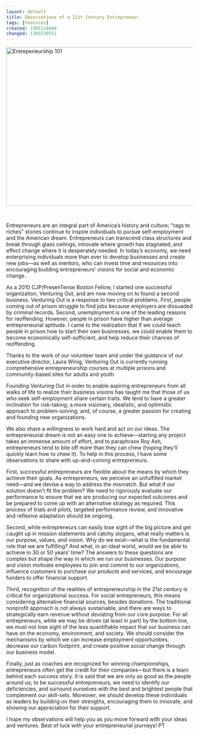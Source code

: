 ```yaml
---
layout: default
title: Observations of a 21st Century Entrepreneur
tags: [Features]
created: 1305114448
changed: 1305530551
---
```

<p>
	<img alt="Entrepeneurship 101" height="427" src="http://farm4.static.flickr.com/3558/5709859938_fe5e44f0dc_z.jpg" width="570" /></p>
<p>
	&nbsp;</p>
<p>
	Entrepreneurs are an integral part of America&rsquo;s history and culture; &ldquo;rags to riches&rdquo; stories continue to inspire individuals to pursue self-employment and the American dream. Entrepreneurs can transcend class structures and break through glass ceilings; innovate where growth has stagnated; and effect change where it is desperately needed. In today&rsquo;s economy, we need enterprising individuals more than ever to develop businesses and create new jobs&mdash;as well as mentors, who can invest time and resources into encouraging budding entrepreneurs&rsquo; visions for social and economic change.</p>
<p>
	As a 2010 CJP/PresenTense Boston Fellow, I started one successful organization, Venturing Out, and am now moving on to found a second business. Venturing Out is a response to two critical problems. First, people coming out of prison struggle to find jobs because employers are dissuaded by criminal records. Second, unemployment is one of the leading reasons for reoffending. However, people in prison have higher than average entrepreneurial aptitude. I came to the realization that if we could teach people in prison how to start their own businesses, we could enable them to become economically self-sufficient, and help reduce their chances of reoffending.</p>
<p>
	Thanks to the work of our volunteer team and under the guidance of our executive director, Laura Winig, Venturing Out is currently running comprehensive entrepreneurship courses at multiple prisons and community-based sites for adults and youth.</p>
<p>
	Founding Venturing Out in order to enable aspiring entrepreneurs from all walks of life to realize their business visions has taught me that those of us who seek self-employment share certain traits. We tend to have a greater inclination for risk-taking; a more visionary, idealistic, and optimistic approach to problem-solving; and, of course, a greater passion for creating and founding new organizations.</p>
<p>
	We also share a willingness to work hard and act on our ideas. The entrepreneurial dream is not an easy one to achieve&mdash;starting any project takes an immense amount of effort, and to paraphrase Roy Ash, entrepreneurs tend to bite off more than they can chew (hoping they&rsquo;ll quickly learn how to chew it). To help in this process, I have some observations to share with up-and-coming entrepreneurs.</p>
<p>
	First, successful entrepreneurs are flexible about the means by which they achieve their goals. As entrepreneurs, we perceive an unfulfilled market need&mdash;and we devise a way to address the mismatch. But what if our solution doesn&rsquo;t fit the problem? We need to rigorously evaluate our performance to ensure that we are producing our expected outcomes and be prepared to come up with an alternative strategy as required. This process of trials and pilots, targeted performance review, and innovative and reflexive adaptation should be ongoing.</p>
<p>
	Second, while entrepreneurs can easily lose sight of the big picture and get caught up in mission statements and catchy slogans, what really matters is our purpose, values, and vision. Why do we exist&mdash;what is the fundamental role that we are fulfilling? And what, in an ideal world, would we be able to achieve in 30 or 50 years&rsquo; time? The answers to these questions are complex but shape the way in which we run our businesses. Our purpose and vision motivate employees to join and commit to our organizations, influence customers to purchase our products and services, and encourage funders to offer financial support.</p>
<p>
	Third, recognition of the realities of entrepreneurship in the 21st century is critical for organizational success. For social entrepreneurs, this means considering alternative financial sources, besides donations. The traditional nonprofit approach is not always sustainable, and there are ways to strategically earn revenue without deviating from our core purpose. For all entrepreneurs, while we may be driven (at least in part) by the bottom line, we must not lose sight of the less quantifiable impact that our business can have on the economy, environment, and society. We should consider the mechanisms by which we can increase employment opportunities, decrease our carbon footprint, and create positive social change through our business model.</p>
<p>
	Finally, just as coaches are recognized for winning championships, entrepreneurs often get the credit for their companies&mdash;but there is a team behind each success story. It is said that we are only as good as the people around us; to be successful entrepreneurs, we need to identify our deficiencies, and surround ourselves with the best and brightest people that complement our skill-sets. Moreover, we should develop these individuals as leaders by building on their strengths, encouraging them to innovate, and showing our appreciation for their support.</p>
<p>
	I hope my observations will help you as you move forward with your ideas and ventures. Best of luck with your entrepreneurial journeys! PT</p>
